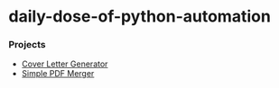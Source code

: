 # daily-dose-of-python-automation

### Projects
- [Cover Letter Generator](https://github.com/imbelal/daily-dose-of-python-automation/tree/master/Cover%20Letter%20Generator)
- [Simple PDF Merger](https://github.com/imbelal/daily-dose-of-python-automation/tree/master/Pdf%20Merger)
